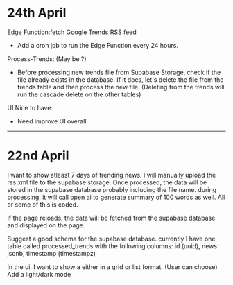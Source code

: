 # 24th April

Edge Function:fetch Google Trends RSS feed

- Add a cron job to run the Edge Function every 24 hours.

Process-Trends: (May be ?)

- Before processing new trends file from Supabase Storage, check if the file already exists in the database. If it does, let's delete the file from the trends table and then process the new file. (Deleting from the trends will run the cascade delete on the other tables)

UI
Nice to have:

- Need improve UI overall.

---

# 22nd April

I want to show atleast 7 days of trending news.
I will manually upload the rss xml file to the supabase storage.
Once processed, the data will be stored in the supabase database probably including the file name.
during processing, it will call open ai to generate summary of 100 words as well.
All or some of this is coded.

If the page reloads, the data will be fetched from the supabase database and displayed on the page.

Suggest a good schema for the supabase database.
currently I have one table called processed_trends with the following columns:
id (uuid), news: jsonb, timestamp (timestampz)

In the ui, I want to show a either in a grid or list format. (User can choose)
Add a light/dark mode

